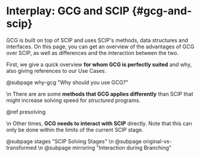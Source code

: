 # Interplay: GCG and SCIP {#gcg-and-scip}

GCG is built on top of SCIP and uses SCIP's methods, data structures and interfaces.
On this page, you can get an overview of the advantages of GCG over SCIP,
as well as differences and the interaction between the two.

First, we give a quick overview **for whom GCG is perfectly suited** and why, also
giving references to our Use Cases.

@subpage why-gcg "Why should you use GCG?"  

\n
There are are some **methods that GCG applies differently** than SCIP that
might increase solving speed for _structured_ programs.

@ref presolving  

\n
Other times, **GCG needs to interact with SCIP** directly. Note that this can only
be done within the limits of the current SCIP stage.

@subpage stages "SCIP Solving Stages"  \n
@subpage original-vs-transformed \n
@subpage mirroring "Interaction during Branching"  
